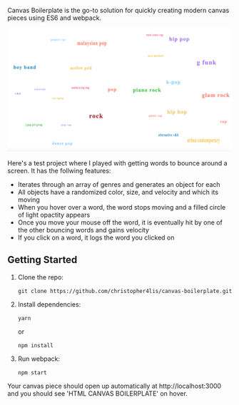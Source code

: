 Canvas Boilerplate is the go-to solution for quickly creating modern canvas pieces using ES6 and webpack.

![Bouncing Words](src/images/bouncing-words.png)

Here's a test project where I played with getting words to bounce around a screen. It has the follwing features:

- Iterates through an array of genres and generates an object for each 
- All objects have a randomized color, size, and velocity and which its moving
- When you hover over a word, the word stops moving and a filled circle of light opactity appears
- Once you move your mouse off the word, it is eventually hit by one of the other bouncing words and gains velocity
- If you click on a word, it logs the word you clicked on

## Getting Started

1.  Clone the repo:

        git clone https://github.com/christopher4lis/canvas-boilerplate.git

2.  Install dependencies:

        yarn

    or

        npm install

3.  Run webpack:

        npm start

Your canvas piece should open up automatically at http://localhost:3000 and you should see 'HTML CANVAS BOILERPLATE' on hover.
